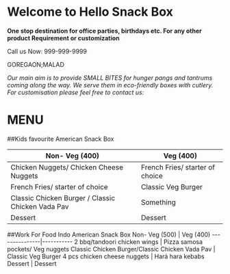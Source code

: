 
# Welcome to **Hello Snack Box**

**One stop destination for office parties, birthdays etc. For any other product Requirement or customization**

Call us Now: 999-999-9999

GOREGAON;MALAD


*Our main aim is to provide SMALL BITES for hunger pangs and tantrums coming along the way. We serve them in eco-friendly boxes with cutlery. For customisation please feel free to contact us:*

# MENU

##Kids favourite American Snack Box 

Non- Veg  (400) |  Veg (400)
----------------|------------------------
Chicken Nuggets/ Chicken Cheese Nuggets | French Fries/ starter of choice 
French Fries/ starter of choice | Classic Veg Burger 
Classic Chicken Burger / Classic Chicken Vada Pav | Something
Dessert | Dessert

##Work For Food Indo American Snack Box 
Non- Veg (500) | Veg (400)
---------------|-----------
2 bbq/tandoori chicken wings | Pizza samosa pockets/ Veg nuggets 
Classic Chicken Burger/Classic Chicken Vada Pav | Classic Veg Burger
4 pcs chicken cheese nuggets | Hará hara kebabs 
Dessert | Dessert
